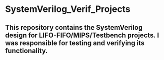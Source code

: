 # SystemVerilog_Verif_Projects
## This repository contains the SystemVerilog design for LIFO-FIFO/MIPS/Testbench projects. I was responsible for testing and verifying its functionality.
